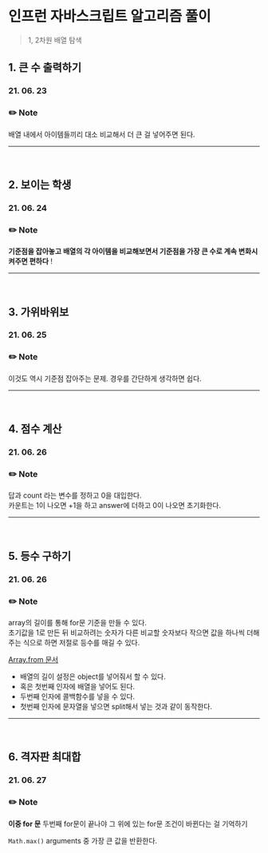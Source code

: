 # 인프런 자바스크립트 알고리즘 풀이

> 1, 2차원 배열 탐색

## 1. 큰 수 출력하기

### 21. 06. 23

### ✏️ Note

배열 내에서 아이템들끼리 대소 비교해서 더 큰 걸 넣어주면 된다.

---

</br>

## 2. 보이는 학생

### 21. 06. 24

### ✏️ Note

**기준점을 잡아놓고 배열의 각 아이템을 비교해보면서 기준점을 가장 큰 수로 계속 변화시켜주면 편하다** !

---

</br>

## 3. 가위바위보

### 21. 06. 25

### ✏️ Note

이것도 역시 기준점 잡아주는 문제. 경우를 간단하게 생각하면 쉽다.

---

</br>

## 4. 점수 계산

### 21. 06. 26

### ✏️ Note

답과 count 라는 변수를 정하고 0을 대입한다.  
카운트는 1이 나오면 +1을 하고 answer에 더하고 0이 나오면 초기화한다.

---

</br>

## 5. 등수 구하기

### 21. 06. 26

### ✏️ Note

array의 길이를 통해 for문 기준을 만들 수 있다.  
초기값을 1로 만든 뒤 비교하려는 숫자가 다른 비교할 숫자보다 작으면 값을 하나씩 더해주는 식으로 하면 저절로 등수를 매길 수 있다.

[Array.from 문서](https://developer.mozilla.org/ko/docs/Web/JavaScript/Reference/Global_Objects/Array/from)

- 배열의 길이 설정은 object를 넣어줘서 할 수 있다.
- 혹은 첫번째 인자에 배열을 넣어도 된다.
- 두번째 인자에 콜백함수를 넣을 수 있다.
- 첫번째 인자에 문자열을 넣으면 split해서 넣는 것과 같이 동작한다.

---

</br>

## 6. 격자판 최대합

### 21. 06. 27

### ✏️ Note

**이중 for 문**
두번째 for문이 끝나야 그 위에 있는 for문 조건이 바뀐다는 걸 기억하기

`Math.max()`
arguments 중 가장 큰 값을 반환한다.

</br>
